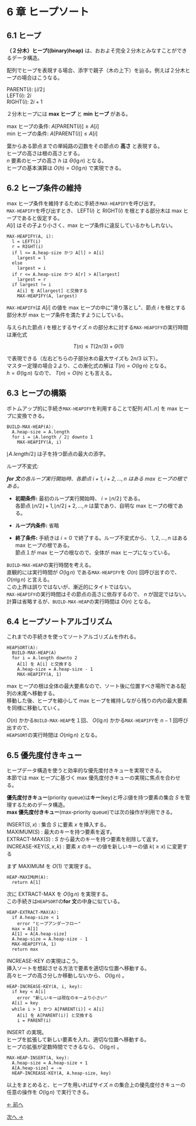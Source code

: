 # 6 章 ヒープソート

## 6.1 ヒープ

**（２分木）ヒープ((binary)heap)** は、おおよそ完全２分木とみなすことができるデータ構造。

配列でヒープを表現する場合、添字で親子（木の上下）を辿る。例えば２分木ヒープの場合はこうなる。

$\text{PARENT}(i)$: $\lfloor i/2 \rfloor$  
$\text{LEFT}(i)$: $2i$  
$\text{RIGHT}(i)$: $2i+1$

２分木ヒープには **max ヒープ** と **min ヒープ** がある。

max ヒープの条件: $A[\text{PARENT}(i)] \ge A[i]$  
min ヒープの条件: $A[\text{PARENT}(i)] \le A[i]$

葉からある節点までの単純路の辺数をその節点の **高さ** と表現する。  
ヒープの高さは根の高さとする。  
$n$ 要素のヒープの高さ $h$ は $\Theta(\lg n)$ となる。  
ヒープの基本演算は $O(h) = O(\lg n)$ で実現できる。

## 6.2 ヒープ条件の維持

max ヒープ条件を維持するために手続き`MAX-HEAPIFY`を呼び出す。  
`MAX-HEAPIFY`を呼び出すとき、 $\text{LEFT}(i)$ と $\text{RIGHT}(i)$ を根とする部分木は max ヒープであると仮定する。  
$A[i]$ はその子より小さく、max ヒープ条件に違反しているかもしれない。

```pseudo
MAX-HEAPIFY(A, i):
  l = LEFT(i)
  r = RIGHT(i)
  if l <= A.heap-size かつ A[l] > A[i]
    largest = l
  else
    largest = i
  if r <= A.heap-size かつ A[r] > A[largest]
    largest = r
  if largest != i
    A[i] を A[largest] と交換する
    MAX-HEAPIFY(A, largest)
```

`MAX-HEAPIFY`は $A[i]$ の値を max ヒープの中に"滑り落とし"、節点 $i$ を根とする部分木が max ヒープ条件を満たすようにしている。

与えられた節点 $i$ を根とするサイズ $n$ の部分木に対する`MAX-HEAPIFY`の実行時間は漸化式

$$
  T(n) \le T(2n/3) + \Theta(1)
$$

で表現できる（左右どちらの子部分木の最大サイズも $2n/3$ 以下）。  
マスター定理の場合２より、この漸化式の解は $T(n) = O(\lg n)$ となる。  
$h = \Theta(\lg n)$ なので、 $T(n) = O(h)$ とも言える。

## 6.3 ヒープの構築

ボトムアップ的に手続き`MAX-HEAPIFY`を利用することで配列 $A[1..n]$ を max ヒープに変換できる。

```pseudo
BUILD-MAX-HEAP(A):
  A.heap-size = A.length
  for i = ⌊A.length / 2⌋ downto 1
    MAX-HEAPIFY(A, i)
```

$⌊A.length / 2⌋$ は子を持つ節点の最大の添字。

ループ不変式:

<i>**for 文**の各ループ実行開始時、各節点 $i+1,i+2,...,n$ はある max ヒープの根である。</i>

- **初期条件:** 最初のループ実行開始時、 $i=\lfloor n/2 \rfloor$ である。  
  各節点 $\lfloor n/2 \rfloor+1,\lfloor n/2 \rfloor+2,...,n$ は葉であり、自明な max ヒープの根である。

- **ループ内条件:** 省略

- **終了条件:** 手続きは $i=0$ で終了する。ループ不変式から、 $1,2,...,n$ はある max ヒープの根である。  
  節点１が max ヒープの根なので、全体が max ヒープになっている。

`BUILD-MAX-HEAP`の実行時間を考える。  
直観的には実行時間が $O(\lg n)$ である`MAX-HEAPIFY`を $O(n)$ 回呼び出すので、 $O(n\lg n)$ と言える。  
この上界は誤りではないが、漸近的にタイトではない。  
`MAX-HEAPIFY`の実行時間はその節点の高さに依存するので、 $n$ が固定ではない。  
計算は省略するが、`BUILD-MAX-HEAP`の実行時間は $O(n)$ となる。

## 6.4 ヒープソートアルゴリズム

これまでの手続きを使ってソートアルゴリズムを作れる。

```pseudo
HEAPSORT(A):
  BUILD-MAX-HEAP(A)
  for i = A.length downto 2
    A[1] を A[i] と交換する
    A.heap-size = A.heap-size - 1
    MAX-HEAPIFY(A, 1)
```

max ヒープの根は全体の最大要素なので、ソート後に位置すべき場所である配列の末尾へ移動する。  
移動した後、ヒープを縮小して max ヒープを維持しながら残りの内の最大要素を同様に移動していく。

$O(n)$ かかる`BUILD-MAX-HEAP`を１回、 $O(\lg n)$ かかる`MAX-HEAPIFY`を $n-1$ 回呼び出すので、  
`HEAPSORT`の実行時間は $O(n\lg n)$ となる。

## 6.5 優先度付きキュー

ヒープデータ構造を使うと効率的な優先度付きキューを実現できる。  
本節では max ヒープに基づく max 優先度付きキューの実現に焦点を合わせる。

**優先度付きキュー**(priority queue)は**キー**(key)と呼ぶ値を持つ要素の集合 $S$ を管理するためのデータ構造。  
**max 優先度付きキュー**(max-priority queue)では次の操作が利用できる。

$\text{INSERT}(S,x)$ : 集合 $S$ に要素 $x$ を挿入する。  
$\text{MAXIMUM}(S)$ : 最大のキーを持つ要素を返す。  
$\text{EXTRACT-MAX}(S)$ : $S$ から最大のキーを持つ要素を削除して返す。  
$\text{INCREASE-KEY}(S,x,k)$ : 要素 $x$ のキーの値を新しいキーの値 $k(\ge x)$ に変更する

まず $\text{MAXIMUM}$ を $O(1)$ で実現する。

```pseudo
HEAP-MAXIMUM(A):
  return A[1]
```

次に $\text{EXTRACT-MAX}$ を $O(\lg n)$ を実現する。  
この手続きは`HEAPSORT`の**for 文**の中身に似ている。

```pseudo
HEAP-EXTRACT-MAX(A):
  if A.heap-size < 1
    error "ヒープアンダーフロー"
  max = A[1]
  A[1] = A[A.heap-size]
  A.heap-size = A.heap-size - 1
  MAX-HEAPIFY(A, 1)
  return max
```

$\text{INCREASE-KEY}$ の実現はこう。  
挿入ソートを想起させる方法で要素を適切な位置へ移動する。  
高々ヒープの高さ分しか移動しないから、 $O(\lg n)$ 。

```pseudo
HEAP-INCREASE-KEY(A, i, key):
  if key < A[i]
    error "新しいキーは現在のキーより小さい"
  A[i] = key
  while i > 1 かつ A[PARENT(i)] < A[i]
    A[i] を A[PARENT(i)] と交換する
    i = PARENT(i)
```

$\text{INSERT}$ の実現。  
ヒープを拡張して新しい要素を入れ、適切な位置へ移動する。  
ヒープの拡張が定数時間でできるなら、 $O(\lg n)$ 。

```pseudo
MAX-HEAP-INSERT(A, key):
  A.heap-size = A.heap-size + 1
  A[A.heap-size] = -∞
  HEAP-INCREASE-KEY(A, A.heap-size, key)
```

以上をまとめると、ヒープを用いればサイズ $n$ の集合上の優先度付きキューの任意の操作を $O(\lg n)$ で実行できる。

[← 前へ](../ch04/note.md)

[次へ →](../ch07/note.md)
